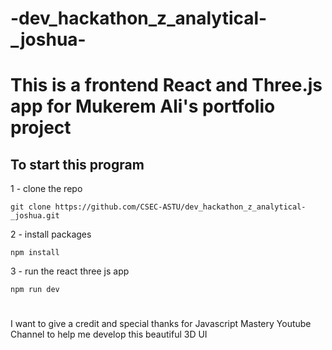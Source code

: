 # -dev_hackathon_z_analytical-_joshua-

# This is a frontend React and Three.js app for Mukerem Ali's portfolio project

## To start this program
1 - clone the repo
```
git clone https://github.com/CSEC-ASTU/dev_hackathon_z_analytical-_joshua.git
```
2 - install packages
```
npm install
```
3 - run the react three js app
```
npm run dev
```

#

I want to give a credit and special thanks for Javascript Mastery Youtube Channel to help me develop this beautiful 3D UI
